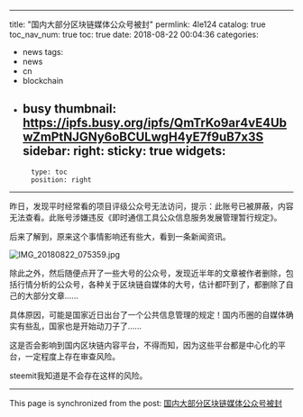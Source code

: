 
---
title: "国内大部分区块链媒体公众号被封"
permlink: 4le124
catalog: true
toc_nav_num: true
toc: true
date: 2018-08-22 00:04:36
categories:
- news
tags:
- news
- cn
- blockchain
- busy
thumbnail: https://ipfs.busy.org/ipfs/QmTrKo9ar4vE4UbwZmPtNJGNy6oBCULwgH4yE7f9uB7x3S
sidebar:
    right:
        sticky: true
widgets:
    -
        type: toc
        position: right
---


昨日，发现平时经常看的项目评级公众号无法访问，提示：此账号已被屏蔽，内容无法查看。此账号涉嫌违反《即时通信工具公众信息服务发展管理暂行规定》。

后来了解到，原来这个事情影响还有些大，看到一条新闻资讯。

![IMG_20180822_075359.jpg](https://ipfs.busy.org/ipfs/QmTrKo9ar4vE4UbwZmPtNJGNy6oBCULwgH4yE7f9uB7x3S)

除此之外，然后随便点开了一些大号的公众号，发现近半年的文章被作者删除，包括行情分析的公众号，各种关于区块链自媒体的大号，估计都吓到了，都删除了自己的大部分文章......

具体原因，可能是国家近日出台了一个公共信息管理的规定！国内币圈的自媒体确实有些乱，国家也是开始动刀子了......

这是否会影响到国内区块链内容平台，不得而知，因为这些平台都是中心化的平台，一定程度上存在审查风险。

steemit我知道是不会存在这样的风险。

- - -

This page is synchronized from the post: [国内大部分区块链媒体公众号被封](https://steemit.com/@yellowbird/4le124)
